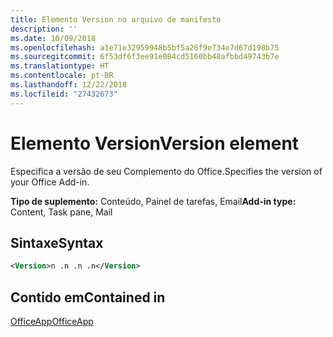 ```yaml
---
title: Elemento Version no arquivo de manifesto
description: ''
ms.date: 10/09/2018
ms.openlocfilehash: a1e71e32959948b5bf5a26f9e734e7d67d198b75
ms.sourcegitcommit: 6f53df6f3ee91e084cd5160bb48afbbd49743b7e
ms.translationtype: HT
ms.contentlocale: pt-BR
ms.lasthandoff: 12/22/2018
ms.locfileid: "27432673"
---
```

# <a name="version-element"></a><span data-ttu-id="cbffc-102">Elemento Version</span><span class="sxs-lookup"><span data-stu-id="cbffc-102">Version element</span></span>

<span data-ttu-id="cbffc-103">Especifica a versão de seu Complemento do Office.</span><span class="sxs-lookup"><span data-stu-id="cbffc-103">Specifies the version of your Office Add-in.</span></span>

<span data-ttu-id="cbffc-104">**Tipo de suplemento:** Conteúdo, Painel de tarefas, Email</span><span class="sxs-lookup"><span data-stu-id="cbffc-104">**Add-in type:** Content, Task pane, Mail</span></span>

## <a name="syntax"></a><span data-ttu-id="cbffc-105">Sintaxe</span><span class="sxs-lookup"><span data-stu-id="cbffc-105">Syntax</span></span>

```XML
<Version>n .n .n .n</Version>
```

## <a name="contained-in"></a><span data-ttu-id="cbffc-106">Contido em</span><span class="sxs-lookup"><span data-stu-id="cbffc-106">Contained in</span></span>

[<span data-ttu-id="cbffc-107">OfficeApp</span><span class="sxs-lookup"><span data-stu-id="cbffc-107">OfficeApp</span></span>](officeapp.md)

